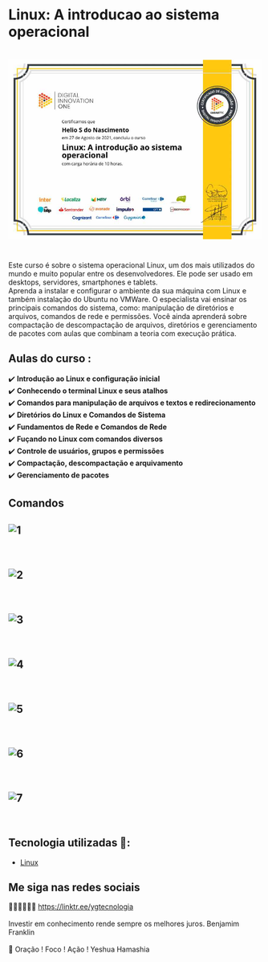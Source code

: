 # Linux: A introducao ao sistema operacional 

<h1>
   <img src="https://raw.githubusercontent.com/saldanhayg/Certificados/main/CURSOS/Devops/Linux_A%20introdu%C3%A7%C3%A3o%20ao%20sistema%20operacional.jpg" border="0">
</h1>
<br>
Este curso é sobre o sistema operacional Linux, um dos mais utilizados do mundo e muito popular entre os desenvolvedores. 
Ele pode ser usado em desktops, servidores, smartphones e tablets. 
<br>
Aprenda a instalar e configurar o ambiente da sua máquina com Linux e também instalação do Ubuntu no VMWare. O especialista vai ensinar os principais comandos do sistema, como: manipulação de diretórios e arquivos, comandos de rede e permissões. Você ainda aprenderá sobre compactação de descompactação de arquivos, diretórios e gerenciamento de pacotes com aulas que combinam a teoria com execução prática.
<br>

## Aulas do curso :
✔️  **Introdução ao Linux e configuração inicial**<br>
✔️  **Conhecendo o terminal Linux e seus atalhos**<br>
✔️  **Comandos para manipulação de arquivos e textos e redirecionamento**<br>
✔️  **Diretórios do Linux e Comandos de Sistema**<br>
✔️  **Fundamentos de Rede e Comandos de Rede**<br>
✔️  **Fuçando no Linux com comandos diversos**<br>
✔️  **Controle de usuários, grupos e permissões**<br>
✔️  **Compactação, descompactação e arquivamento**<br>
✔️  **Gerenciamento de pacotes**<br>


## Comandos

<h2>
   <img src="https://i.ibb.co/txZb248/1.png" alt="1" border="0">
</h2>
<br>
<h2>
   <img src="https://i.ibb.co/BP3CMdc/2.png" alt="2" border="0">  
</h2>
<br>
<h2>
   <img src="https://i.ibb.co/4Jst5Pj/3.png" alt="3" border="0">
</h2>
<br>
<h2>
   <img src="https://i.ibb.co/SPF8X2M/4.png" alt="4" border="0">
</h2>
<br>
<h2>
   <img src="https://i.ibb.co/9bxPMRb/5.png" alt="5" border="0">  
</h2>
<br>
<h2>
   <img src="https://i.ibb.co/Tr6dmj5/6.png" alt="6" border="0">  
</h2>
<br>
<h2>
   <img src="https://i.ibb.co/92K1xRP/7.jpg" alt="7" border="0">
</h2>
<br>

## Tecnologia utilizadas 🚀:

* <a href="https://ubuntu.com/">Linux</a> 

## Me siga nas redes sociais

🧑🏼‍💻👩🏼‍💻 https://linktr.ee/ygtecnologia 
<br>
<br> 
Investir em conhecimento rende sempre os melhores juros. Benjamim Franklin
<br>
<br> 
🙏 Oração ! Foco ! Ação ! Yeshua Hamashia
